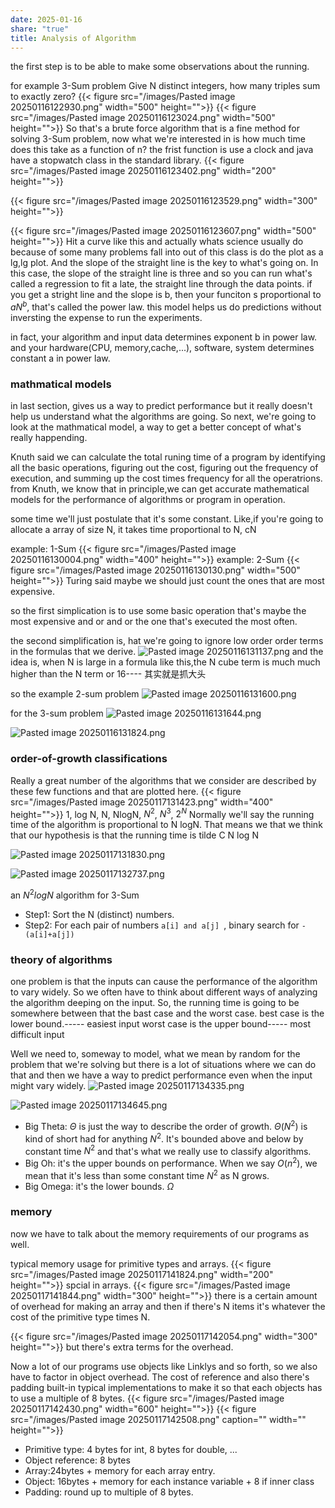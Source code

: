 ```yaml
---
date: 2025-01-16
share: "true"
title: Analysis of Algorithm
---
```


the first step is to be able to make some observations about the running.

for example    3-Sum problem
Give N distinct integers, how many triples sum to exactly zero?
{{< figure src="/images/Pasted image 20250116122930.png"  width="500" height="">}}
{{< figure src="/images/Pasted image 20250116123024.png"  width="500" height="">}}
So that's a brute force algorithm that is a fine method for solving 3-Sum problem, now what we're interested in is how much time does this take as a function of n?
the frist function is use a clock  and java have a stopwatch class in the standard library.
{{< figure src="/images/Pasted image 20250116123402.png"  width="200" height="">}}

{{< figure src="/images/Pasted image 20250116123529.png"  width="300" height="">}}

{{< figure src="/images/Pasted image 20250116123607.png"  width="500" height="">}}
Hit a curve like this and actually whats science usually do because of some many problems fall into out of this  class is do the plot as a lg,lg plot.
And the slope of the straight line is the key to what's going on. In this case, the slope of the straight line is three and so you can run what's called a regression to fit a late, the straight line through the data points.
if you get a stright line and the slope is b, then your funciton s proportional to  $a N^b$, that's called the power law.
this model helps us do predictions without inversting the expense to run the experiments.

in fact,
your algorithm and input data  determines exponent b in power law.
and your hardware(CPU, memory,cache,...), software, system determines constant a in power law.


### mathmatical models
in last section, gives us a way to predict performance but it really doesn't help us understand what the algorithms are going. So next, we're going to look at the mathmatical model, a way to get a better concept of what's really happending.

Knuth said we can calculate the total runing time of a program by identifying all the basic operations, figuring out the cost, figuring out the frequency of execution, and summing up the cost times frequency for all the operatrions.
from Knuth, we know that in principle,we can get accurate mathematical models for the performance of algorithms or program in operation.

some time we'll just postulate that it's some constant.
Like,if you're going to allocate a array of size N, it takes time proportional to N, cN

example: 1-Sum
	{{< figure src="/images/Pasted image 20250116130004.png"  width="400" height="">}}
example: 2-Sum
	{{< figure src="/images/Pasted image 20250116130130.png"  width="500" height="">}}
Turing said maybe we should just count the ones that are most expensive.

so the first simplication is to use some basic operation that's maybe the most expensive and or and or the one that's executed the most often.

the second simplification is, hat we're going to ignore low order order terms in the formulas that we derive.
![Pasted image 20250116131137.png](/images/Pasted%20image%2020250116131137.png)
and the idea is, when N is large in a formula like this,the N cube term is much much higher than the N term or 16---- 其实就是抓大头

so the example 2-sum problem
![Pasted image 20250116131600.png](/images/Pasted%20image%2020250116131600.png)

for the 3-sum problem
![Pasted image 20250116131644.png](/images/Pasted%20image%2020250116131644.png)

![Pasted image 20250116131824.png](/images/Pasted%20image%2020250116131824.png)


### order-of-growth classifications
Really a great number of the algorithms that we consider are described by these few functions and that are plotted here.
{{< figure src="/images/Pasted image 20250117131423.png"  width="400" height="">}}
1, log N, N, NlogN, $N^2$, $N^3$, $2^N$
Normally we'll say the running time of the algorithm is proportional to N logN. That means we that we think that our hypothesis is that the running time is tilde C N log N

![Pasted image 20250117131830.png](/images/Pasted%20image%2020250117131830.png)

![Pasted image 20250117132737.png](/images/Pasted%20image%2020250117132737.png)

an $N^2 logN$ algorithm for 3-Sum
- Step1: Sort the N (distinct) numbers.
- Step2: For each pair of numbers `a[i] and a[j] `, binary search for  `-(a[i]+a[j])`

### theory of algorithms
one problem is that the inputs can cause the performance of the algorithm to vary widely.
So we often have to think about different ways of analyzing the algorithm deeping on the input. So, the running time is going to be somewhere between that the bast case and the worst case.
best case is the lower bound.----- easiest input
worst case is the upper bound----- most difficult input


Well we need to, someway to model, what we mean by random for the problem that we're solving but there is a lot of situations  where we can do that and then we have a way to predict performance even when the input might vary widely.
![Pasted image 20250117134335.png](/images/Pasted%20image%2020250117134335.png)

![Pasted image 20250117134645.png](/images/Pasted%20image%2020250117134645.png)

 - Big Theta:
	 $\Theta$ is just the way to describe the order of growth. $\Theta(N^2)$ is kind of short had for anything $N^2$. It's bounded above and below by constant time $N^2$ and that's what we really use to classify algorithms.
- Big Oh:
	it's the upper bounds on performance. When we say $O(n^2)$, we mean that it's less than some constant time $N^2$ as N grows.
- Big Omega:
	it's the lower bounds.   $\Omega$ 

### memory
now we have to talk about the memory requirements of our programs as well.

typical memory usage for primitive types and arrays.
{{< figure src="/images/Pasted image 20250117141824.png"  width="200" height="">}}
spcial in arrays.
{{< figure src="/images/Pasted image 20250117141844.png"  width="300" height="">}}
there is a certain amount of overhead for making an array and then if there's N items it's whatever the cost of the primitive type times N.

{{< figure src="/images/Pasted image 20250117142054.png"  width="300" height="">}}
but there's extra terms for the overhead.


Now a lot of our programs use objects like Linklys and so forth, so we also have to factor in object overhead.
 The cost of reference and also there's padding built-in typical implementations to make it so that each objects has to use a multiple of 8 bytes.
 {{< figure src="/images/Pasted image 20250117142430.png"  width="600" height="">}}
 {{< figure src="/images/Pasted image 20250117142508.png" caption="" width="" height="">}}

- Primitive type: 4 bytes for int, 8 bytes for double, ...
- Object reference: 8 bytes
- Array:24bytes + memory for each array entry.
- Object: 16bytes + memory for each instance variable + 8 if inner class
- Padding: round up to multiple of 8 bytes.

